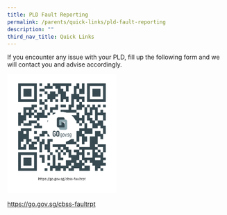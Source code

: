 ```yaml
---
title: PLD Fault Reporting
permalink: /parents/quick-links/pld-fault-reporting
description: ""
third_nav_title: Quick Links
---
```

<p>If you encounter any issue with your PLD, fill up the following form and we will contact you and advise accordingly.</p>
<p><img style="width: 50%;" src="/images/https___gogovsg_cbss-faultrpt.png" /></p>
<p><a href="https://go.gov.sg/cbss-faultrpt" target="_blank" rel="noopener">https://go.gov.sg/cbss-faultrpt</a></p>